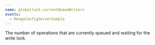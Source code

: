 ```yaml
---
name: globallock.currentQueueWriters
events:
  - MongoConfigServerSample
---
```


The number of operations that are currently queued and waiting for the write lock.